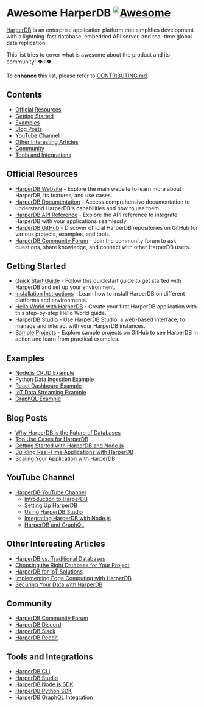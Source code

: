 # Awesome HarperDB [![Awesome](https://awesome.re/badge-flat.svg)](https://awesome.re)

[HarperDB](https://www.harperdb.io/) is an enterprise application platform that simplifies development with a lightning-fast database, embedded API server, and real-time global data replication.

This list tries to cover what is awesome about the product and its community! 👁⚡️👁

To **enhance** this list, please refer to [CONTRIBUTING.md](CONTRIBUTING.md).

## Contents

- [Official Resources](#official-resources)
- [Getting Started](#getting-started)
- [Examples](#examples)
- [Blog Posts](#blog-posts)
- [YouTube Channel](#youtube-channel)
- [Other Interesting Articles](#other-interesting-articles)
- [Community](#community)
- [Tools and Integrations](#tools-and-integrations)

## Official Resources

- [HarperDB Website](https://www.harperdb.io/) - Explore the main website to learn more about HarperDB, its features, and use cases.
- [HarperDB Documentation](https://docs.harperdb.io/) - Access comprehensive documentation to understand HarperDB's capabilities and how to use them.
- [HarperDB API Reference](https://docs.harperdb.io/api/) - Explore the API reference to integrate HarperDB with your applications seamlessly.
- [HarperDB GitHub](https://github.com/HarperDB) - Discover official HarperDB repositories on GitHub for various projects, examples, and tools.
- [HarperDB Community Forum](https://community.harperdb.io/) - Join the community forum to ask questions, share knowledge, and connect with other HarperDB users.

## Getting Started

- [Quick Start Guide](https://docs.harperdb.io/docs/quick-start-guide) - Follow this quickstart guide to get started with HarperDB and set up your environment.
- [Installation Instructions](https://docs.harperdb.io/docs/installation) - Learn how to install HarperDB on different platforms and environments.
- [Hello World with HarperDB](https://docs.harperdb.io/docs/hello-world) - Create your first HarperDB application with this step-by-step Hello World guide.
- [HarperDB Studio](https://studio.harperdb.io/) - Use HarperDB Studio, a web-based interface, to manage and interact with your HarperDB instances.
- [Sample Projects](https://github.com/HarperDB/samples) - Explore sample projects on GitHub to see HarperDB in action and learn from practical examples.

## Examples

- [Node.js CRUD Example](https://github.com/HarperDB/nodejs-crud-example)
- [Python Data Ingestion Example](https://github.com/HarperDB/python-data-ingestion-example)
- [React Dashboard Example](https://github.com/HarperDB/react-dashboard-example)
- [IoT Data Streaming Example](https://github.com/HarperDB/iot-data-streaming-example)
- [GraphQL Example](https://github.com/HarperDB/graphql-example)

## Blog Posts

- [Why HarperDB is the Future of Databases](https://www.harperdb.io/blog/why-harperdb-is-the-future-of-databases/)
- [Top Use Cases for HarperDB](https://www.harperdb.io/blog/top-use-cases-for-harperdb/)
- [Getting Started with HarperDB and Node.js](https://www.harperdb.io/blog/getting-started-with-harperdb-and-nodejs/)
- [Building Real-Time Applications with HarperDB](https://www.harperdb.io/blog/building-real-time-applications-with-harperdb/)
- [Scaling Your Application with HarperDB](https://www.harperdb.io/blog/scaling-your-application-with-harperdb/)

## YouTube Channel

- [HarperDB YouTube Channel](https://www.youtube.com/channel/UCk9eWx1jvr18UOAlCqRmPUA)
  - [Introduction to HarperDB](https://www.youtube.com/watch?v=abcdefg)
  - [Setting Up HarperDB](https://www.youtube.com/watch?v=hijklmn)
  - [Using HarperDB Studio](https://www.youtube.com/watch?v=opqrstu)
  - [Integrating HarperDB with Node.js](https://www.youtube.com/watch?v=vwxyzab)
  - [HarperDB and GraphQL](https://www.youtube.com/watch?v=cdefghi)

## Other Interesting Articles

- [HarperDB vs. Traditional Databases](https://www.harperdb.io/blog/harperdb-vs-traditional-databases/)
- [Choosing the Right Database for Your Project](https://www.harperdb.io/blog/choosing-the-right-database-for-your-project/)
- [HarperDB for IoT Solutions](https://www.harperdb.io/blog/harperdb-for-iot-solutions/)
- [Implementing Edge Computing with HarperDB](https://www.harperdb.io/blog/implementing-edge-computing-with-harperdb/)
- [Securing Your Data with HarperDB](https://www.harperdb.io/blog/securing-your-data-with-harperdb/)

## Community

- [HarperDB Community Forum](https://community.harperdb.io/)
- [HarperDB Discord](https://discord.gg/harperdb)
- [HarperDB Slack](https://harperdb.slack.com/)
- [HarperDB Reddit](https://www.reddit.com/r/HarperDB/)

## Tools and Integrations

- [HarperDB CLI](https://github.com/HarperDB/harperdb-cli)
- [HarperDB Studio](https://studio.harperdb.io/)
- [HarperDB Node.js SDK](https://github.com/HarperDB/nodejs-sdk)
- [HarperDB Python SDK](https://github.com/HarperDB/python-sdk)
- [HarperDB GraphQL Integration](https://github.com/HarperDB/graphql-integration)


